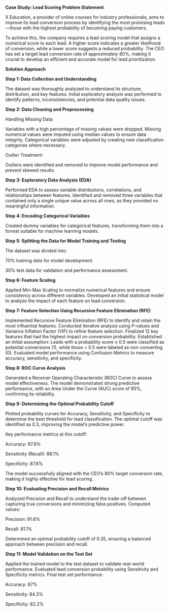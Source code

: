 **Case Study: Lead Scoring Problem Statement**

X Education, a provider of online courses for industry professionals, aims to improve its lead conversion process by identifying the most promising leads—those with the highest probability of becoming paying customers.

To achieve this, the company requires a lead scoring model that assigns a numerical score to each lead. A higher score indicates a greater likelihood of conversion, while a lower score suggests a reduced probability. The CEO has set a target lead conversion rate of approximately 80%, making it crucial to develop an efficient and accurate model for lead prioritization.

**Solution Approach**

**Step 1: Data Collection and Understanding**

The dataset was thoroughly analyzed to understand its structure, distribution, and key features.
Initial exploratory analysis was performed to identify patterns, inconsistencies, and potential data quality issues.

**Step 2: Data Cleaning and Preprocessing**

Handling Missing Data:

Variables with a high percentage of missing values were dropped.
Missing numerical values were imputed using median values to ensure data integrity.
Categorical variables were adjusted by creating new classification categories where necessary.

Outlier Treatment:

Outliers were identified and removed to improve model performance and prevent skewed results.

**Step 3: Exploratory Data Analysis (EDA)**

Performed EDA to assess variable distributions, correlations, and relationships between features.
Identified and removed three variables that contained only a single unique value across all rows, as they provided no meaningful information.

**Step 4: Encoding Categorical Variables**

Created dummy variables for categorical features, transforming them into a format suitable for machine learning models.

**Step 5: Splitting the Data for Model Training and Testing**

The dataset was divided into:

70% training data for model development.

30% test data for validation and performance assessment.

**Step 6: Feature Scaling**

Applied Min-Max Scaling to normalize numerical features and ensure consistency across different variables.
Developed an initial statistical model to analyze the impact of each feature on lead conversion.

**Step 7: Feature Selection Using Recursive Feature Elimination (RFE)**

Implemented Recursive Feature Elimination (RFE) to identify and retain the most influential features.
Conducted iterative analysis using P-values and Variance Inflation Factor (VIF) to refine feature selection.
Finalized 12 key features that had the highest impact on conversion probability.
Established an initial assumption: Leads with a probability score ≥ 0.5 were classified as potential conversions (1), while those < 0.5 were labeled as non-converting (0).
Evaluated model performance using Confusion Metrics to measure accuracy, sensitivity, and specificity.

**Step 8: ROC Curve Analysis**

Generated a Receiver Operating Characteristic (ROC) Curve to assess model effectiveness.
The model demonstrated strong predictive performance, with an Area Under the Curve (AUC) score of 95%, confirming its reliability.

**Step 9: Determining the Optimal Probability Cutoff**

Plotted probability curves for Accuracy, Sensitivity, and Specificity to determine the best threshold for lead classification.
The optimal cutoff was identified as 0.3, improving the model’s predictive power.

Key performance metrics at this cutoff:

Accuracy: 87.8%

Sensitivity (Recall): 88.1%

Specificity: 87.6%

The model successfully aligned with the CEO’s 80% target conversion rate, making it highly effective for lead scoring.

**Step 10: Evaluating Precision and Recall Metrics**

Analyzed Precision and Recall to understand the trade-off between capturing true conversions and minimizing false positives.
Computed values:

Precision: 91.6%

Recall: 81.1%

Determined an optimal probability cutoff of 0.35, ensuring a balanced approach between precision and recall.

**Step 11: Model Validation on the Test Set**

Applied the trained model to the test dataset to validate real-world performance.
Evaluated lead conversion probability using Sensitivity and Specificity metrics.
Final test set performance:

Accuracy: 87%

Sensitivity: 84.3%

Specificity: 82.2%


